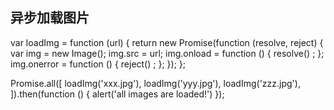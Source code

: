 ## 异步加载图片
var loadImg = function (url) {
    return new Promise(function (resolve, reject) {
        var img = new Image();
        img.src = url;
        img.onload = function () {
            resolve()  ;
        };
        img.onerror = function () {
            reject()  ;
        };
    });
};

Promise.all([
    loadImg('xxx.jpg'),
    loadImg('yyy.jpg'),
    loadImg('zzz.jpg'),
]).then(function () {
    alert('all images are loaded!')
});

